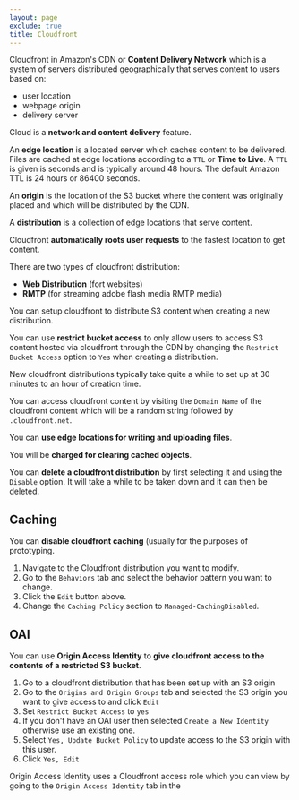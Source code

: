 ```yaml
---
layout: page
exclude: true
title: Cloudfront
---
```


Cloudfront in Amazon's CDN or **Content Delivery Network** which is a system of servers distributed geographically that serves content to users based on:

- user location
- webpage origin
- delivery server

Cloud is a **network and content delivery** feature.

An **edge location** is a located server which caches content to be delivered. Files are cached at edge locations according to a `TTL` or **Time to Live**. A `TTL` is given is seconds and is typically around 48 hours. The default Amazon TTL is 24 hours or 86400 seconds.

An **origin** is the location of the S3 bucket where the content was originally placed and which will be distributed by the CDN.

A **distribution** is a collection of edge locations that serve content.

Cloudfront **automatically roots user requests** to the fastest location to get content.

There are two types of cloudfront distribution:

- **Web Distribution** (fort websites)
- **RMTP** (for streaming adobe flash media RMTP media)

You can setup cloudfront to distribute S3 content when creating a new distribution.

You can use **restrict bucket access** to only allow users to access S3 content hosted via cloudfront through the CDN by changing the `Restrict Bucket Access` option to `Yes` when creating a distribution.

New cloudfront distributions typically take quite a while to set up at 30 minutes to an hour of creation time.

You can access cloudfront content by visiting the `Domain Name` of the cloudfront content which will be a random string followed by `.cloudfront.net`.

You can **use edge locations for writing and uploading files**.

You will be **charged for clearing cached objects**.

You can **delete a cloudfront distribution** by first selecting it and using the `Disable` option. It will take a while to be taken down and it can then be deleted.

## Caching

You can **disable cloudfront caching** (usually for the purposes of prototyping.

1. Navigate to the Cloudfront distribution you want to modify.
2. Go to the `Behaviors` tab and select the behavior pattern you want to change.
3. Click the `Edit` button above.
4. Change the `Caching Policy` section to `Managed-CachingDisabled`.

## OAI

You can use **Origin Access Identity** to **give cloudfront access to the contents of a restricted S3 bucket**. 

1. Go to a cloudfront distribution that has been set up with an S3 origin
2. Go to the `Origins and Origin Groups` tab and selected the S3 origin you want to give access to and click `Edit`
3. Set `Restrict Bucket Access` to `yes`
4. If you don't have an OAI user then selected `Create a New Identity` otherwise use an existing one.
5. Select `Yes, Update Bucket Policy` to update access to the S3 origin with this user.
6. Click `Yes, Edit`

Origin Access Identity uses a Cloudfront access role which you can view by going to the `Origin Access Identity` tab in the 



<!--stackedit_data:
eyJoaXN0b3J5IjpbNDk5MTYwMzY4LC0yODA0NDQ2MCwyMzY2Mz
QwMjIsMTA4Njk2NjY0OCwtMjEyODExODk4OCwtMTc4MzkxMjM4
NywxNjIxODkwNjczLDExNTk0OTgxNDBdfQ==
-->